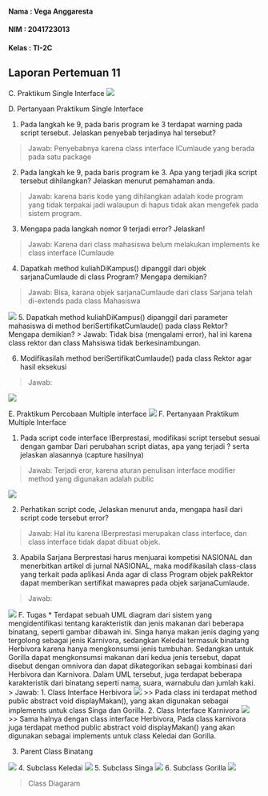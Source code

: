 
#### Nama	: Vega Anggaresta
#### NIM    : 2041723013
#### Kelas	: TI-2C

## Laporan Pertemuan 11

C. Praktikum Single Interface
<img src="image/Prak1_Output.png">

D. Pertanyaan Praktikum Single Interface
1. Pada langkah ke 9, pada baris program ke 3 terdapat warning pada script tersebut. Jelaskan penyebab terjadinya hal tersebut? 
> Jawab: Penyebabnya karena class interface ICumlaude yang berada pada satu package
2. Pada langkah ke 9, pada baris program ke 3. Apa yang terjadi jika script tersebut dihilangkan? Jelaskan menurut pemahaman anda. 
> Jawab: karena baris kode yang dihilangkan adalah kode program yang tidak terpakai jadi walaupun di hapus tidak akan mengefek pada sistem program.
3. Mengapa pada langkah nomor 9 terjadi error? Jelaskan!
> Jawab: Karena dari class mahasiswa belum melakukan implements ke class interface ICumlaude
4. Dapatkah method kuliahDiKampus() dipanggil dari objek sarjanaCumlaude di class Program? Mengapa demikian?
> Jawab: Bisa, karana objek sarjanaCumlaude dari class Sarjana telah di-extends pada class Mahasiswa
<img src="image/Percobaan1-4.png">
5. Dapatkah method kuliahDiKampus() dipanggil dari parameter mahasiswa di method beriSertifikatCumlaude() pada class Rektor? Mengapa demikian?
> Jawab: Tidak bisa (mengalami error), hal ini karena class rektor dan class Mahsiswa tidak berkesinambungan.

6. Modifikasilah method beriSertifikatCumlaude() pada class Rektor agar hasil eksekusi
> Jawab:
<img src="image/Percobaan1-4.png">

E. Praktikum Percobaan Multiple interface
<img src="image/Prak2_Output.png">
F. Pertanyaan Praktikum Multiple Interface
1. Pada script code interface IBerprestasi, modifikasi script tersebut sesuai dengan gambar 
Dari perubahan script diatas, apa yang terjadi ? serta jelaskan alasannya (capture hasilnya)
> Jawab: Terjadi eror, karena aturan penulisan interface modifier method yang digunakan adalah public
<img src="image/Percobaan2-1.png">

2. Perhatikan script code, Jelaskan menurut anda, mengapa hasil dari script code tersebut error?
> Jawab: Hal itu karena IBerprestasi merupakan class interface, dan class interface tidak dapat dibuat objek.

3. Apabila Sarjana Berprestasi harus menjuarai kompetisi NASIONAL dan
menerbitkan artikel di jurnal NASIONAL, maka modifikasilah class-class yang terkait
pada aplikasi Anda agar di class Program objek pakRektor dapat memberikan sertifikat
mawapres pada objek sarjanaCumlaude.
> Jawab: 
<img src="image/Percobaan2-3.png">
F. Tugas
* Terdapat sebuah UML diagram dari sistem yang mengidentifikasi tentang karakteristik dan jenis makanan dari beberapa binatang, seperti gambar
dibawah ini. Singa hanya makan jenis daging yang tergolong sebagai jenis Karnivora, sedangkan Keledai termasuk binatang Herbivora karena hanya
mengkonsumsi jenis tumbuhan. Sedangkan untuk Gorilla dapat mengkonsumsi makanan dari kedua jenis tersebut, dapat disebut dengan omnivora dan
dapat dikategorikan sebagai kombinasi dari Herbivora dan Karnivora. Dalam UML tersebut, juga terdapat beberapa karakteristik dari binatang
seperti nama, suara, warnabulu dan jumlah kaki.
> Jawab:
1. Class Interface Herbivora
<img src="image/T-Herbivor.png">
>> Pada class ini terdapat method public abstract void displayMakan(), yang akan digunakan sebagai implements untuk class Singa dan Gorilla.
2. Class Interface Karnivora
<img src="image/T-Karnivor.png">
>> Sama halnya dengan class interface Herbivora, Pada class karnivora juga terdapat method public abstract void displayMakan() yang akan digunakan sebagai implements untuk class Keledai dan Gorilla.

3. Parent Class Binatang
<img src="image/T-Binatang.png">
4. Subclass Keledai
<img src="image/T-Keledai.png">
5. Subclass Singa
<img src="image/T-Singa.png">
6. Subclass Gorilla
<img src="image/T-Gorilla.png">

> Class Diagaram